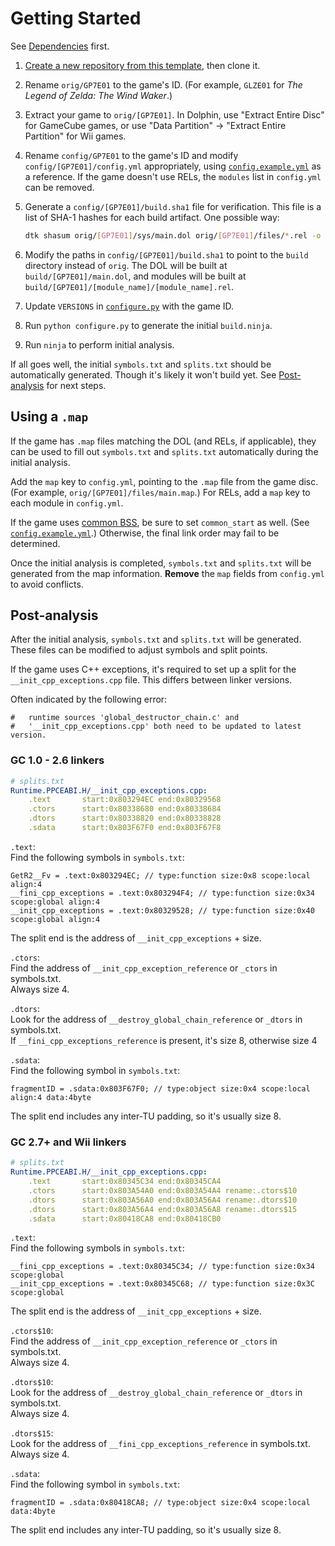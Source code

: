 # Getting Started

See [Dependencies](dependencies.md) first.

1. [Create a new repository from this template](https://github.com/new?template_name=dtk-template&template_owner=encounter), then clone it.

2. Rename `orig/GP7E01` to the game's ID. (For example, `GLZE01` for _The Legend of Zelda: The Wind Waker_.)

3. Extract your game to `orig/[GP7E01]`. In Dolphin, use "Extract Entire Disc" for GameCube games, or use "Data Partition" -> "Extract Entire Partition" for Wii games.

4. Rename `config/GP7E01` to the game's ID and modify `config/[GP7E01]/config.yml` appropriately, using [`config.example.yml`](/config/GP7E01/config.example.yml) as a reference. If the game doesn't use RELs, the `modules` list in `config.yml` can be removed.

5. Generate a `config/[GP7E01]/build.sha1` file for verification. This file is a list of SHA-1 hashes for each build artifact. One possible way:

    ```sh
    dtk shasum orig/[GP7E01]/sys/main.dol orig/[GP7E01]/files/*.rel -o config/[GP7E01]/build.sha1
    ```

6. Modify the paths in `config/[GP7E01]/build.sha1` to point to the `build` directory instead of `orig`. The DOL will be built at `build/[GP7E01]/main.dol`, and modules will be built at `build/[GP7E01]/[module_name]/[module_name].rel`.

7. Update `VERSIONS` in [`configure.py`](/configure.py) with the game ID.

8. Run `python configure.py` to generate the initial `build.ninja`.

9. Run `ninja` to perform initial analysis.

If all goes well, the initial `symbols.txt` and `splits.txt` should be automatically generated. Though it's likely it won't build yet. See [Post-analysis](#post-analysis) for next steps.

## Using a `.map`

If the game has `.map` files matching the DOL (and RELs, if applicable), they can be used to fill out `symbols.txt` and `splits.txt` automatically during the initial analysis.

Add the `map` key to `config.yml`, pointing to the `.map` file from the game disc. (For example, `orig/[GP7E01]/files/main.map`.) For RELs, add a `map` key to each module in `config.yml`.

If the game uses [common BSS](common_bss.md), be sure to set `common_start` as well. (See [`config.example.yml`](/config/GP7E01/config.example.yml).) Otherwise, the final link order may fail to be determined.

Once the initial analysis is completed, `symbols.txt` and `splits.txt` will be generated from the map information. **Remove** the `map` fields from `config.yml` to avoid conflicts.

## Post-analysis

After the initial analysis, `symbols.txt` and `splits.txt` will be generated. These files can be modified to adjust symbols and split points.

If the game uses C++ exceptions, it's required to set up a split for the `__init_cpp_exceptions.cpp` file. This differs between linker versions.

Often indicated by the following error:

```
#   runtime sources 'global_destructor_chain.c' and
#   '__init_cpp_exceptions.cpp' both need to be updated to latest version.
```

### GC 1.0 - 2.6 linkers

```yaml
# splits.txt
Runtime.PPCEABI.H/__init_cpp_exceptions.cpp:
	.text       start:0x803294EC end:0x80329568
	.ctors      start:0x80338680 end:0x80338684
	.dtors      start:0x80338820 end:0x80338828
	.sdata      start:0x803F67F0 end:0x803F67F8
```

`.text`:  
Find the following symbols in `symbols.txt`:

```
GetR2__Fv = .text:0x803294EC; // type:function size:0x8 scope:local align:4
__fini_cpp_exceptions = .text:0x803294F4; // type:function size:0x34 scope:global align:4
__init_cpp_exceptions = .text:0x80329528; // type:function size:0x40 scope:global align:4
```

The split end is the address of `__init_cpp_exceptions` + size.

`.ctors`:  
Find the address of `__init_cpp_exception_reference` or `_ctors` in symbols.txt.  
Always size 4.

`.dtors`:  
Look for the address of `__destroy_global_chain_reference` or `_dtors` in symbols.txt.  
If `__fini_cpp_exceptions_reference` is present, it's size 8, otherwise size 4

`.sdata`:  
Find the following symbol in `symbols.txt`:

```
fragmentID = .sdata:0x803F67F0; // type:object size:0x4 scope:local align:4 data:4byte
```

The split end includes any inter-TU padding, so it's usually size 8.

### GC 2.7+ and Wii linkers

```yaml
# splits.txt
Runtime.PPCEABI.H/__init_cpp_exceptions.cpp:
	.text       start:0x80345C34 end:0x80345CA4
	.ctors      start:0x803A54A0 end:0x803A54A4 rename:.ctors$10
	.dtors      start:0x803A56A0 end:0x803A56A4 rename:.dtors$10
	.dtors      start:0x803A56A4 end:0x803A56A8 rename:.dtors$15
	.sdata      start:0x80418CA8 end:0x80418CB0
```

`.text`:  
Find the following symbols in `symbols.txt`:

```
__fini_cpp_exceptions = .text:0x80345C34; // type:function size:0x34 scope:global
__init_cpp_exceptions = .text:0x80345C68; // type:function size:0x3C scope:global
```

The split end is the address of `__init_cpp_exceptions` + size.

`.ctors$10`:  
Find the address of `__init_cpp_exception_reference` or `_ctors` in symbols.txt.  
Always size 4.

`.dtors$10`:  
Look for the address of `__destroy_global_chain_reference` or `_dtors` in symbols.txt.  
Always size 4.

`.dtors$15`:  
Look for the address of `__fini_cpp_exceptions_reference` in symbols.txt.  
Always size 4.

`.sdata`:  
Find the following symbol in `symbols.txt`:

```
fragmentID = .sdata:0x80418CA8; // type:object size:0x4 scope:local data:4byte
```

The split end includes any inter-TU padding, so it's usually size 8.
